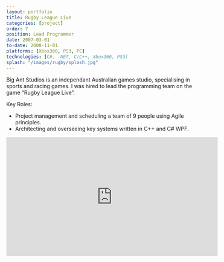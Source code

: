 ```yaml
---
layout: portfolio
title: Rugby League Live
categories: [project]
order: 7
position: Lead Programmer
date: 2007-03-01
to-date: 2008-11-01
platforms: [Xbox360, PS3, PC]
technologies: [C#, .NET, C/C++, Xbox360, PS3]
splash: "/images/rugby/splash.jpg"
---
```


Big Ant Studios is an independant Australian games studio, specialising in sports and racing games. I was hired to lead the programming team on the game “Rugby League Live”.

Key Roles:

* Project management and scheduling a team of 9 people using Agile principles.
* Architecting and overseeing key systems written in C++ and C# WPF.

<div class="container text-center video">
    <div class="row">
        <div class="col-md-12">
            <iframe width="560" height="315" src="http://www.youtube.com/embed/u4GzFAfcSbo" frameborder="0" allowfullscreen></iframe>
        </div>
    </div>
</div>
